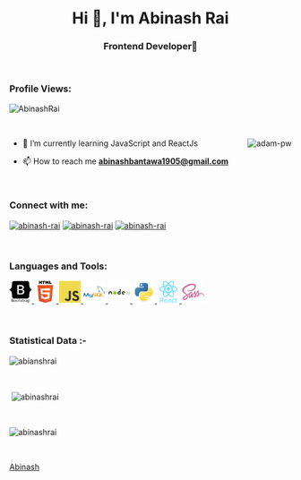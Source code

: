 
<h1 align="center">Hi 👋, I'm Abinash Rai</h1>
<h3 align="center">Frontend Developer🌟</h3>

<br>

<p align="right"> 
  <h3>Profile Views:</h3> 
  <img src="https://komarev.com/ghpvc/?username=AbinashRai&label=Profile%20views&color=0e75b6&style=flat" alt="AbinashRai" /> 
</p>


<br>

<p><img align="right" src="https://github.com/Adam-pw/Adam-pw/blob/main/animation_500_kxa883sd.gif" alt="adam-pw" /></p>


- 🌱 I’m currently learning JavaScript and ReactJs

- 📫 How to reach me **abinashbantawa1905@gmail.com**


<br>

<h3 align="left">Connect with me:</h3>
<p align="left">
  <a href="https://www.linkedin.com/in/abinash-rai-703a65246/" target="blank"><img align="center"
      src="https://raw.githubusercontent.com/rahuldkjain/github-profile-readme-generator/master/src/images/icons/Social/linked-in-alt.svg"
      alt="abinash-rai" height="30" width="40" /></a>
  <a href="https://www.facebook.com/abinash.rai.52090/" target="blank"><img align="center"
      src="https://raw.githubusercontent.com/rahuldkjain/github-profile-readme-generator/master/src/images/icons/Social/facebook.svg"
      alt="abinash-rai" height="30" width="40" /></a>
  <a href="https://www.instagram.com/abinash_bantawa/" target="blank"><img align="center"
      src="https://raw.githubusercontent.com/rahuldkjain/github-profile-readme-generator/master/src/images/icons/Social/instagram.svg"
      alt="abinash-rai" height="30" width="40" /></a>
</p>

<br>

<h3 align="left">Languages and Tools:</h3>
<p align="left">  <a href="https://getbootstrap.com" target="_blank" rel="noreferrer">
    <img src="https://raw.githubusercontent.com/devicons/devicon/master/icons/bootstrap/bootstrap-plain-wordmark.svg"
      alt="bootstrap" width="40" height="40" /> </a>
      <a href="https://www.w3.org/html/" target="_blank" rel="noreferrer"> <img
      src="https://raw.githubusercontent.com/devicons/devicon/master/icons/html5/html5-original-wordmark.svg"
      alt="html5" width="40" height="40" /> </a> <a href="https://developer.mozilla.org/en-US/docs/Web/JavaScript" target="_blank"
    rel="noreferrer"> <img
      src="https://raw.githubusercontent.com/devicons/devicon/master/icons/javascript/javascript-original.svg"
      alt="javascript" width="40" height="40" /> </a> <a href="https://www.mysql.com/" target="_blank" rel="noreferrer"> <img
      src="https://raw.githubusercontent.com/devicons/devicon/master/icons/mysql/mysql-original-wordmark.svg"
      alt="mysql" width="40" height="40" /> </a> </a> <a href="https://nodejs.org" target="_blank" rel="noreferrer"> <img
      src="https://raw.githubusercontent.com/devicons/devicon/master/icons/nodejs/nodejs-original-wordmark.svg"
      alt="nodejs" width="40" height="40" /> </a> <a href="https://www.python.org" target="_blank" rel="noreferrer"> <img
      src="https://raw.githubusercontent.com/devicons/devicon/master/icons/python/python-original.svg" alt="python"
      width="40" height="40" /> </a> <a href="https://reactjs.org/" target="_blank" rel="noreferrer"> <img
      src="https://raw.githubusercontent.com/devicons/devicon/master/icons/react/react-original-wordmark.svg"
      alt="react" width="40" height="40" /> </a> <a href="https://sass-lang.com" target="_blank" rel="noreferrer"> <img
      src="https://raw.githubusercontent.com/devicons/devicon/master/icons/sass/sass-original.svg" alt="sass" width="40"
      height="40" /> </a> </p>
      

<br>

<h3>Statistical Data :-</h3>
<p><img align="center"
    src="https://github-readme-stats.vercel.app/api/top-langs?username=abinashrai&show_icons=true&locale=en&bg_color=0d1117&text_color=ffffff&layout=compact"
    alt="abianshrai" 
    bg_color=#808080/></p>

<br>

<p>&nbsp;<img align="center" src="https://github-readme-stats.vercel.app/api?username=abinashrai&show_icons=true&locale=en&bg_color=0d1117&text_color=ffffff&repo=convoychat"
    alt="abinashrai" /></p>

<br>

<p><img align="center" src="https://github-readme-streak-stats.herokuapp.com/?user=abinashrai&theme=dark&background=0d1117&date_format=M%20j%5B%2C%20Y%5D" alt="abinashrai" /></p>
      
<p align="left"> <a href="https://twitter.com/" target="blank"><img
      src="https://img.shields.io/twitter/follow/?logo=twitter&style=for-the-badge" alt="" /></a> </p>

[Abinash](https://github.com/AbinashRai)

